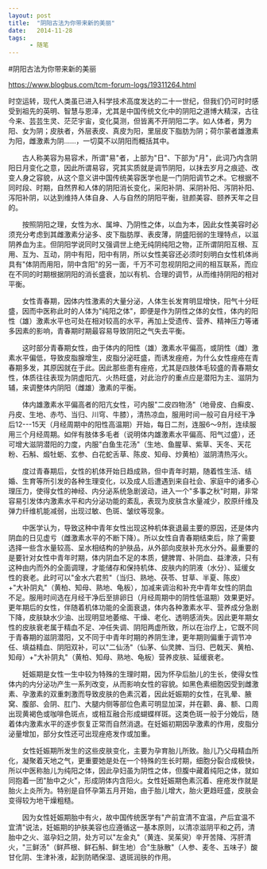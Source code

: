 ```yaml
---
layout: post
title:  "阴阳古法为你带来新的美丽"
date:   2014-11-28
tags:
      - 随笔
---
```


#阴阳古法为你带来新的美丽


https://www.blogbus.com/tcm-forum-logs/19311264.html



时空运转，现代人类虽已进入科学技术高度发达的二十一世纪，但我们仍可时时感受到祖先的英明、智慧与恩泽，尤其是中国传统文化中的阴阳之道博大精深，古往今来、芸芸生灵、茫茫宇宙，变化莫测，但皆离不开阴阳二字。如人体者，男为阳、女为阴；皮肤者，外层表皮、真皮为阳，里层皮下脂肪为阴；荷尔蒙者雄激素为阳，雌激素为阴......，一切莫不以阴阳而概括其中。

　　古人称美容为易容术，所谓"易"者，上部为"日"、下部为"月"，此词乃内含阴阳日月变化之意，因此所谓易容，究其实质就是调节阴阳，以抹去岁月之痕迹、改变人身之容貌，从这个意义讲中国传统美容医学也是一门阴阳调节之术。它根据不同时段、时期，自然界和人体的阴阳消长变化，采阳补阴、采阴补阳、泻阴补阳、泻阳补阴，以达到维持人体自身、人与自然的阴阳平衡，驻颜美容、颐养天年之目的。

　　按照阴阳之理，女性为水、属坤、乃阴性之体，以血为本，因此女性美容时必须充分考虑到其雌激素分泌多、皮下脂肪厚、表皮薄，阴盛阳弱的生理特点，以滋阴养血为主。但阴阳学说同时又强调世上绝无纯阴纯阳之物，正所谓阴阳互根、互用、互为、互动，阴中有阳，阳中有阴，所以女性美容还必须时刻明白女性机体尚具有"体阴而用阳，阴中含阳"的另一面，千万不可忽视阴阳之间的相互联系，而应在不同的时期根据阴阳的消长盛衰，加以有机、合理的调节，从而维持阴阳的相对平衡。

　　女性青春期，因体内性激素的大量分泌，人体生长发育明显增快，阳气十分旺盛，因而中医称此时的人体为"纯阳之体"，即便是作为阴性之体的女性，体内的阳性（雄）激素水平也可处在相对较高的水平，再加上受遗传、营养、精神压力等诸多因素的影响，青春期时期最容易导致阴阳之气失去平衡。

　　这时部分青春期女性，由于体内的阳性（雄）激素水平偏高，或阴性（雌）激素水平偏低，导致皮脂腺增生，皮脂分泌旺盛，而诱发痤疮，为什么女性痤疮在青春期多发，其原因就在于此。因此那些患有痤疮，尤其是四肢体毛较盛的青春期女性，体质往往表现为阴虚阳亢、火热旺盛，对此治疗的重点应是潜阳为主、滋阴为辅，来调整体内阴阳（雌雄）激素的平衡。

　　体内雄激素水平偏高者的阳亢女性，可内服"二皮四物汤"（地骨皮、白癣皮、丹皮、生地、赤芍、当归、川穹、牛膝），清热凉血，服用时间一般可自月经干净后12---15天（月经周期中的阳性高温期）开始，每日二剂，连服6～9剂，连续服用三个月经周期。如伴有肢体多毛者（说明体内雄激素水平偏高、阳气过盛），还可增大滋阴潜阳的力度，内服"白鱼生花汤"（生地、鱼腥草、紫草、天冬、天花粉、石斛、煅牡蛎、玄参、白花蛇舌草、陈皮、知母、炒黄柏）滋阴清热泻火。

　　度过青春期后，女性的机体开始日趋成熟，但中青年时期，随着性生活、结婚、生育等所引发的各种生理变化，以及成人后遭遇到来自社会、家庭中的诸多心理压力，使得女性的神经、内分泌系统急剧波动，进入一个"多事之秋"时期，非常容易引发体内激素水平和内分泌功能的紊乱，表现为皮肤含水量减少，胶原纤维及弹力纤维机能减弱，出现过敏、色斑、皱纹等现象。

　　中医学认为，导致这种中青年女性出现这种机体衰退最主要的原因，还是体内阴血的日见虚亏（雌激素水平的不断下降）。所以女性自青春期结束后，除了需要选择一些含水量较高、呈水相结构的护肤品，从外部向皮肤补充水分外。最重要的是要针对女性中青年时期，体内阴血不足的本质，健脾胃、补阴血、益津液，只有这种由内而外的全面调理，才能储存和保持机体、皮肤内的阴液（水分）、延缓女性的衰老。此时可以"金水六君煎"（当归、熟地、茯苓、甘草、半夏、陈皮）+"大补阴丸"（黄柏、知母、熟地、龟板），加减来调治和补充中青年女性的阴血不足。服用时间选在月经干净后至排卵日（月经周期中的阴性低温期）效果更好。　　更年期后的女性，伴随着机体功能的全面衰退，体内各种激素水平、营养成分急剧下降，皮肤缺水少油、出现明显地萎缩、干燥、老化、透明感消失。因此更年期女性的皮肤衰老属于精血不足、冲任失调、阴阳两虚所致，所以在治疗上，它既不同于青春期的滋阴潜阳，又不同于中青年时期的养阴生津，更年期则偏重于调节冲任、填益精血、阴阳双补，可以"二仙汤"（仙茅、仙灵脾、当归、巴戟天、黄柏、知母）+"大补阴丸"（黄柏、知母、熟地、龟板）营养皮肤、延缓衰老。

　　妊娠期是女性一生中较为特殊的生理时期，因为怀孕后胎儿的生长，使得女性体内的内分泌功产生一系列改变，从而影响女性的容貌。如黑色素细胞因受到雌激素、孕激素的双重刺激而导致皮肤的色素沉着，因此妊娠期的女性，在乳晕、腋窝、腹部、会阴、肛门、大腿内侧等部位色素可明显加深，并在颧、鼻、额、口周出现黄褐色或咖啡色斑点，或相互融合形成蝴蝶样斑。这类色斑一般于分娩后，随着体内激素水平的逐步恢复正常而自然消退。在妊娠初期因孕激素的作用，皮脂分泌量增加，部分女性还可出现痤疮发作或加重。

　　女性妊娠期所发生的这些皮肤变化，主要为孕育胎儿所致。胎儿乃父母精血所化，凝聚着天地之气，更重要她是处在一个特殊的生长时期，细胞分裂合成极快，所以中医称胎儿为纯阳之体，因此孕妇虽为阴性之体，但腹中藏着纯阳之体，就如同抱着一团"胎中之火"，形成阴体内含阳火。女性妊娠期色素沉着、痤疮发作就是胎火上炎所为。特别是自怀孕第五月开始，由于胎儿增大，胎火更趋旺盛，皮肤会变得较为地干燥粗糙。

　　因为女性妊娠期胎中有火，故中国传统医学有"产前宜清不宜温，产后宜温不宜清"说法，妊娠期的护肤美容也应遵循这一基本原则，以清凉滋阴平和之药，清胎中之火、滋孕妇之阴，处方可以"左金丸"（黄连、吴茱臾）辛开苦降、泻肝清火，"三鲜汤"（鲜芦根、鲜石斛、鲜生地）合"生脉散"（人参、麦冬、五味子）酸甘化阴、生津补液，起到防晒保湿、退斑润肤的作用。



